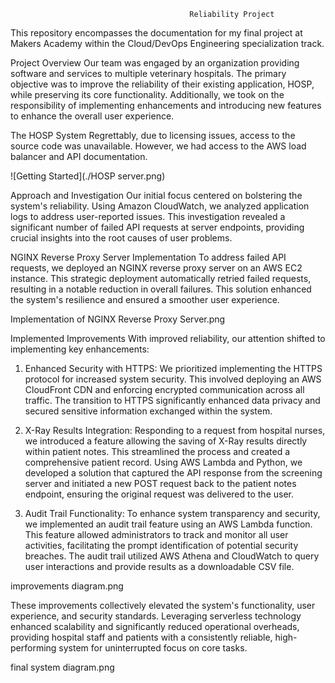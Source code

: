                                             Reliability Project
This repository encompasses the documentation for my final project at Makers Academy within the Cloud/DevOps Engineering specialization track.

Project Overview 
Our team was engaged by an organization providing software and services to multiple veterinary hospitals. The primary objective was to improve the reliability of their existing application, HOSP, while preserving its core functionality. Additionally, we took on the responsibility of implementing enhancements and introducing new features to enhance the overall user experience.

The HOSP System Regrettably, due to licensing issues, access to the source code was unavailable. However, we had access to the AWS load balancer and API documentation.

![Getting Started](./HOSP server.png)

Approach and Investigation 
Our initial focus centered on bolstering the system's reliability. Using Amazon CloudWatch, we analyzed application logs to address user-reported issues. This investigation revealed a significant number of failed API requests at server endpoints, providing crucial insights into the root causes of user problems.

NGINX Reverse Proxy Server Implementation 
To address failed API requests, we deployed an NGINX reverse proxy server on an AWS EC2 instance. This strategic deployment automatically retried failed requests, resulting in a notable reduction in overall failures. This solution enhanced the system's resilience and ensured a smoother user experience.


Implementation of NGINX Reverse Proxy Server.png

Implemented Improvements 
With improved reliability, our attention shifted to implementing key enhancements:

1. Enhanced Security with HTTPS: We prioritized implementing the HTTPS protocol for increased system security. This involved deploying an AWS CloudFront CDN and enforcing encrypted communication across all traffic. The transition to HTTPS significantly enhanced data privacy and secured sensitive information exchanged within the system.

2. X-Ray Results Integration: Responding to a request from hospital nurses, we introduced a feature allowing the saving of X-Ray results directly within patient notes. This streamlined the process and created a comprehensive patient record. Using AWS Lambda and Python, we developed a solution that captured the API response from the screening server and initiated a new POST request back to the patient notes endpoint, ensuring the original request was delivered to the user.

3. Audit Trail Functionality: To enhance system transparency and security, we implemented an audit trail feature using an AWS Lambda function. This feature allowed administrators to track and monitor all user activities, facilitating the prompt identification of potential security breaches. The audit trail utilized AWS Athena and CloudWatch to query user interactions and provide results as a downloadable CSV file.

improvements diagram.png

These improvements collectively elevated the system's functionality, user experience, and security standards. Leveraging serverless technology enhanced scalability and significantly reduced operational overheads, providing hospital staff and patients with a consistently reliable, high-performing system for uninterrupted focus on core tasks.

final system diagram.png